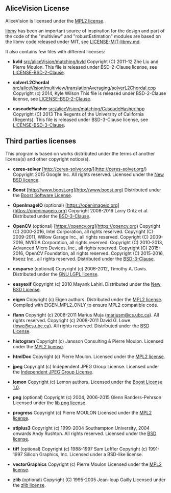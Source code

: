 
## AliceVision License

AliceVision is licensed under the [MPL2 license](LICENSE-MPL2.md).

[libmv](https://github.com/libmv/libmv) has been an important source of inspiration for the design and part of the code of the "multiview" and "robustEstimation"
modules are based on the libmv code released under MIT, see [LICENSE-MIT-libmv.md](LICENSE-MIT-libmv.md).


It also contains few files with different licenses:

*   __kvld__
    [src/aliceVision/matching/kvld](src/aliceVision/matching/kvld)
    Copyright (C) 2011-12 Zhe Liu and Pierre Moulon.
    This file is released under BSD-2-Clause license, see [LICENSE-BSD-2-Clause](http://opensource.org/licenses/BSD-2-Clause).

*   __solverL2Chordal__
    [src/aliceVision/multiview/translationAveraging/solverL2Chordal.cpp](src/aliceVision/multiview/translationAveraging/solverL2Chordal.cpp)
    Copyright (c) 2014, Kyle Wilson
    This file is released under BSD-2-Clause license, see [LICENSE-BSD-2-Clause](http://opensource.org/licenses/BSD-2-Clause).

*   __cascadeHasher__
    [src/aliceVision/matching/CascadeHasher.hpp](src/aliceVision/matching/CascadeHasher.hpp)
    Copyright (C) 2013 The Regents of the University of California (Regents).
    This file is released under BSD-3-Clause license, see [LICENSE-BSD-3-Clause](http://opensource.org/licenses/BSD-3-Clause).


## Third parties licenses

This program is based on works distributed under the terms of another license(s) and other copyright notice(s).

*   __ceres-solver__
    [http://ceres-solver.org/](http://ceres-solver.org/)
    Copyright 2015 Google Inc. All rights reserved.
    Licensed under the [New BSD licence](http://ceres-solver.org/license.html).

*   __Boost__
    [http://www.boost.org](http://www.boost.org)
    Distributed under the [Boost Software License](http://www.boost.org/users/license.html).

*   __OpenImageIO__ (optional)
    [https://openimageio.org](https://openimageio.org)
    Copyright 2008-2016 Larry Gritz et al.
    Distributed under the [BSD-3-Clause](https://github.com/OpenImageIO/oiio/blob/master/LICENSE).

*   __OpenCV__ (optional)
    [https://opencv.org](https://opencv.org)
    Copyright (C) 2000-2016, Intel Corporation, all rights reserved.
    Copyright (C) 2009-2011, Willow Garage Inc., all rights reserved.
    Copyright (C) 2009-2016, NVIDIA Corporation, all rights reserved.
    Copyright (C) 2010-2013, Advanced Micro Devices, Inc., all rights reserved.
    Copyright (C) 2015-2016, OpenCV Foundation, all rights reserved.
    Copyright (C) 2015-2016, Itseez Inc., all rights reserved.
    Distributed under the [BSD-3-Clause](https://github.com/OpenImageIO/oiio/blob/master/LICENSE).

*   __cxsparse__  (optional)
    Copyright (c) 2006-2012, Timothy A. Davis.
    Distributed under the [GNU LGPL license](http://opensource.org/licenses/lgpl-license).

*   __easyexif__
    Copyright (c) 2010 Mayank Lahiri.
    Distributed under the [New BSD License](http://opensource.org/licenses/BSD-3-Clause).

*   __eigen__
    Copyright (c) Eigen authors.
    Distributed under the [MPL2 license](http://opensource.org/licenses/MPL-2.0).
    Compiled with EIGEN_MPL2_ONLY to ensure MPL2 compatible code.

*   __flann__
    Copyright (c) 2008-2011  Marius Muja (mariusm@cs.ubc.ca). All rights reserved.
    Copyright (c) 2008-2011  David G. Lowe (lowe@cs.ubc.ca). All rights reserved.
    Distributed under the [BSD License](http://www.opensource.org/licenses/bsd-license.php).

*   __histogram__
    Copyright (c) Jansson Consulting & Pierre Moulon.
    Licensed under the [MPL2 license](http://opensource.org/licenses/MPL-2.0).

*   __htmlDoc__
    Copyright (c) Pierre Moulon.
    Licensed under the [MPL2 license](http://opensource.org/licenses/MPL-2.0).

*   __jpeg__
    Copyright (c) Independent JPEG Group License.
    Licensed under the [Independent JPEG Group License](https://spdx.org/licenses/IJG).

*   __lemon__
    Copyright (c) Lemon authors.
    Licensed under the [Boost License 1.0](http://www.boost.org/LICENSE_1_0.txt).

*   __png__ (optional)
    Copyright (c) 2004, 2006-2015 Glenn Randers-Pehrson
    Licensed under the [lib png license](http://www.libpng.org/pub/png/src/libpng-LICENSE.txt).

*   __progress__
    Copyright (c) Pierre MOULON
    Licensed under the [MPL2 license](http://opensource.org/licenses/MPL-2.0).

*   __stlplus3__
    Copyright (c) 1999-2004 Southampton University, 2004 onwards Andy Rushton. All rights reserved.
    Licensed under the [BSD license](http://opensource.org/licenses/bsd-license.php).

*   __tiff__ (optional)
    Copyright (c) 1988-1997 Sam Leffler
    Copyright (c) 1991-1997 Silicon Graphics, Inc.
    Licensed under a BSD-like license.

*   __vectorGraphics__
    Copyright (c) Pierre Moulon
    Licensed under the [MPL2 license](http://opensource.org/licenses/MPL-2.0).

*   __zlib__  (optional)
    Copyright (C) 1995-2005 Jean-loup Gailly
    Licensed under the [zlib license](http://opensource.org/licenses/Zlib).


